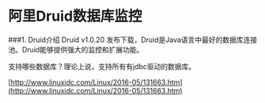 # 阿里Druid数据库监控

###1. Druid介绍
Druid v1.0.20 发布下载，Druid是Java语言中最好的数据库连接池。Druid能够提供强大的监控和扩展功能。

支持哪些数据库？理论上说，支持所有有jdbc驱动的数据库。

[http://www.linuxidc.com/Linux/2016-05/131663.htm](http://www.linuxidc.com/Linux/2016-05/131663.htm)

